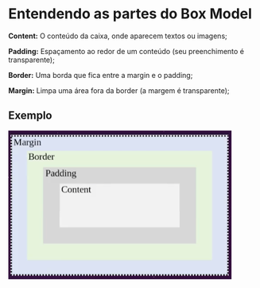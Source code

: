 <h1>Entendendo as partes do Box Model</h1>

<strong>Content:</strong> O conteúdo da caixa, onde aparecem textos ou imagens;

<strong>Padding:</strong> Espaçamento ao redor de um conteúdo (seu preenchimento é transparente);

<strong>Border:</strong> Uma borda que fica entre a margin e o padding;

<strong>Margin:</strong> Limpa uma área fora da border (a margem é transparente);

<h2>Exemplo</h2>

<img src="./img/exemplo.png" alt="exemplo">
